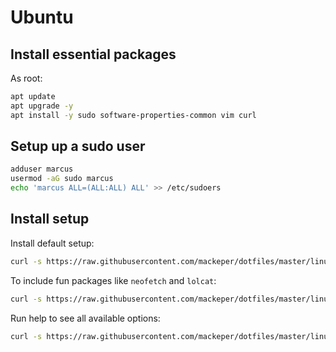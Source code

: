 # Ubuntu

## Install essential packages

As root:

```bash
apt update
apt upgrade -y
apt install -y sudo software-properties-common vim curl
```

## Setup up a sudo user

```bash
adduser marcus
usermod -aG sudo marcus
echo 'marcus ALL=(ALL:ALL) ALL' >> /etc/sudoers
```

## Install setup

Install default setup:

```bash
curl -s https://raw.githubusercontent.com/mackeper/dotfiles/master/linux/ubuntu/install.sh | bash
```

To include fun packages like `neofetch` and `lolcat`:

```bash
curl -s https://raw.githubusercontent.com/mackeper/dotfiles/master/linux/ubuntu/install.sh | bash -s -- -f
```

Run help to see all available options:

```bash
curl -s https://raw.githubusercontent.com/mackeper/dotfiles/master/linux/ubuntu/install.sh | bash -s -- -h
```
